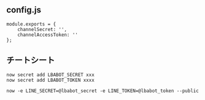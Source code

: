 
## config.js

```
module.exports = {
    channelSecret: '',
    channelAccessToken: ''
};
```

## チートシート

```
now secret add LBABOT_SECRET xxx
now secret add LBABOT_TOKEN xxxx
```

```
now -e LINE_SECRET=@lbabot_secret -e LINE_TOKEN=@lbabot_token --public
```